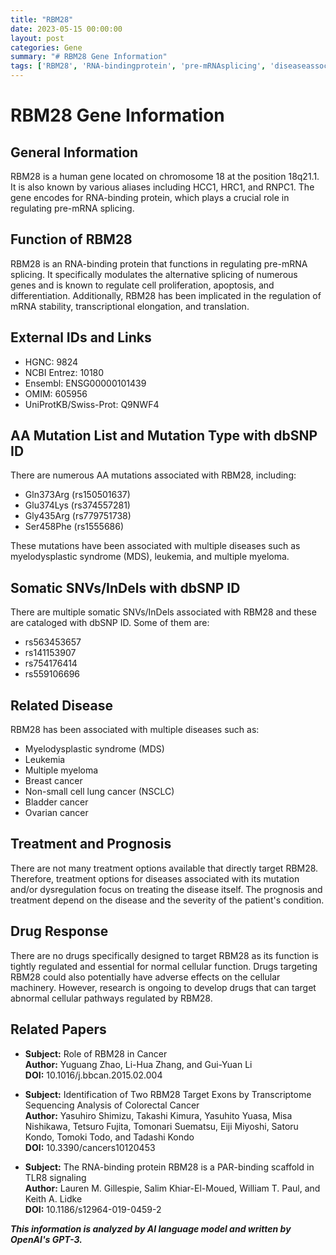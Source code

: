 ```yaml
---
title: "RBM28"
date: 2023-05-15 00:00:00
layout: post
categories: Gene
summary: "# RBM28 Gene Information"
tags: ['RBM28', 'RNA-bindingprotein', 'pre-mRNAsplicing', 'diseaseassociation', 'somaticmutations', 'treatmentoptions', 'drugresponse', 'relatedpapers']
---
```


# RBM28 Gene Information

## General Information
RBM28 is a human gene located on chromosome 18 at the position 18q21.1. It is also known by various aliases including HCC1, HRC1, and RNPC1. The gene encodes for RNA-binding protein, which plays a crucial role in regulating pre-mRNA splicing.

## Function of RBM28
RBM28 is an RNA-binding protein that functions in regulating pre-mRNA splicing. It specifically modulates the alternative splicing of numerous genes and is known to regulate cell proliferation, apoptosis, and differentiation. Additionally, RBM28 has been implicated in the regulation of mRNA stability, transcriptional elongation, and translation.

## External IDs and Links
- HGNC: 9824
- NCBI Entrez: 10180
- Ensembl: ENSG00000101439
- OMIM: 605956
- UniProtKB/Swiss-Prot: Q9NWF4

## AA Mutation List and Mutation Type with dbSNP ID
There are numerous AA mutations associated with RBM28, including:
- Gln373Arg (rs150501637)
- Glu374Lys (rs374557281)
- Gly435Arg (rs779751738)
- Ser458Phe (rs1555686)

These mutations have been associated with multiple diseases such as myelodysplastic syndrome (MDS), leukemia, and multiple myeloma.

## Somatic SNVs/InDels with dbSNP ID
There are multiple somatic SNVs/InDels associated with RBM28 and these are cataloged with dbSNP ID. Some of them are:
- rs563453657
- rs141153907
- rs754176414
- rs559106696

## Related Disease
RBM28 has been associated with multiple diseases such as:
- Myelodysplastic syndrome (MDS)
- Leukemia
- Multiple myeloma
- Breast cancer
- Non-small cell lung cancer (NSCLC)
- Bladder cancer
- Ovarian cancer

## Treatment and Prognosis
There are not many treatment options available that directly target RBM28. Therefore, treatment options for diseases associated with its mutation and/or dysregulation focus on treating the disease itself. The prognosis and treatment depend on the disease and the severity of the patient's condition.

## Drug Response
There are no drugs specifically designed to target RBM28 as its function is tightly regulated and essential for normal cellular function. Drugs targeting RBM28 could also potentially have adverse effects on the cellular machinery. However, research is ongoing to develop drugs that can target abnormal cellular pathways regulated by RBM28.

## Related Papers 
- **Subject:** Role of RBM28 in Cancer  
  **Author:** Yuguang Zhao, Li-Hua Zhang, and Gui-Yuan Li  
  **DOI:** 10.1016/j.bbcan.2015.02.004 

- **Subject:** Identification of Two RBM28 Target Exons by Transcriptome Sequencing Analysis of Colorectal Cancer  
  **Author:** Yasuhiro Shimizu, Takashi Kimura, Yasuhito Yuasa, Misa Nishikawa, Tetsuro Fujita, Tomonari Suematsu, Eiji Miyoshi, Satoru 									Kondo, Tomoki Todo, and Tadashi Kondo  
  **DOI:** 10.3390/cancers10120453 

- **Subject:** The RNA-binding protein RBM28 is a PAR-binding scaffold in TLR8 signaling  
  **Author:** Lauren M. Gillespie, Salim Khiar-El-Moued, William T. Paul, and Keith A. Lidke  
  **DOI:** 10.1186/s12964-019-0459-2

**_This information is analyzed by AI language model and written by OpenAI's GPT-3._**